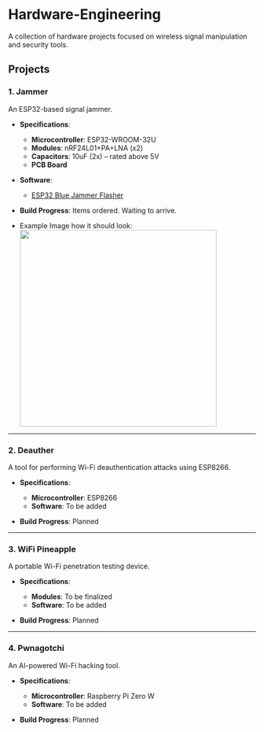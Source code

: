 # Hardware-Engineering

A collection of hardware projects focused on wireless signal manipulation and security tools.

## Projects

### 1. Jammer
An ESP32-based signal jammer.

- **Specifications**:
  - **Microcontroller**: ESP32-WROOM-32U
  - **Modules**: nRF24L01+PA+LNA (x2)
  - **Capacitors**: 10uF (2x) – rated above 5V
  - **PCB Board**

- **Software**:
  - [ESP32 Blue Jammer Flasher](https://esp32-bluejammerflasher.pages.dev/)

- **Build Progress**: Items ordered. Waiting to arrive.
- Example Image how it should look: <img src="https://camo.githubusercontent.com/eaab020038849c03f4be188040d439f74595c2b27cfc67f57ea4f2de5c8bd6c4/68747470733a2f2f64776477706c642e70616765732e6465762f4449595043422e6a7067" width="400"/>


---

### 2. Deauther
A tool for performing Wi-Fi deauthentication attacks using ESP8266.

- **Specifications**:
  - **Microcontroller**: ESP8266
  - **Software**: To be added

- **Build Progress**: Planned

---

### 3. WiFi Pineapple
A portable Wi-Fi penetration testing device.

- **Specifications**:
  - **Modules**: To be finalized
  - **Software**: To be added

- **Build Progress**: Planned

---

### 4. Pwnagotchi
An AI-powered Wi-Fi hacking tool.

- **Specifications**:
  - **Microcontroller**: Raspberry Pi Zero W
  - **Software**: To be added

- **Build Progress**: Planned
